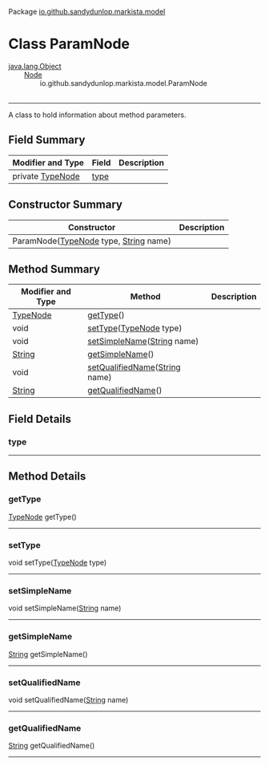 Package [io.github.sandydunlop.markista.model](index.md)

# Class ParamNode
[java.lang.Object](https://docs.oracle.com/en/java/javase/24/docs/api/java.base/java/lang/Object.html)<br/>
&nbsp;&nbsp;&nbsp;&nbsp;&nbsp;&nbsp;&nbsp;&nbsp;[Node](Node.md)<br/>
&nbsp;&nbsp;&nbsp;&nbsp;&nbsp;&nbsp;&nbsp;&nbsp;&nbsp;&nbsp;&nbsp;&nbsp;&nbsp;&nbsp;&nbsp;&nbsp;io.github.sandydunlop.markista.model.ParamNode<br/>
<br/>

----

A class to hold information about method parameters.


## Field Summary

| Modifier and Type               | Field         | Description |
|---------------------------------|---------------|-------------|
| private [TypeNode](TypeNode.md) | [type](#type) |             |

## Constructor Summary

| Constructor                                                                                                                                | Description |
|--------------------------------------------------------------------------------------------------------------------------------------------|-------------|
| ParamNode([TypeNode](TypeNode.md) type, [String](https://docs.oracle.com/en/java/javase/24/docs/api/java.base/java/lang/String.html) name) |             |

## Method Summary

| Modifier and Type                                                                            | Method                                                                                                                                   | Description |
|----------------------------------------------------------------------------------------------|------------------------------------------------------------------------------------------------------------------------------------------|-------------|
| [TypeNode](TypeNode.md)                                                                      | [getType](#gettype)()                                                                                                                    |             |
| void                                                                                         | [setType](#settype)([TypeNode](TypeNode.md) type)                                                                                        |             |
| void                                                                                         | [setSimpleName](#setsimplename)([String](https://docs.oracle.com/en/java/javase/24/docs/api/java.base/java/lang/String.html) name)       |             |
| [String](https://docs.oracle.com/en/java/javase/24/docs/api/java.base/java/lang/String.html) | [getSimpleName](#getsimplename)()                                                                                                        |             |
| void                                                                                         | [setQualifiedName](#setqualifiedname)([String](https://docs.oracle.com/en/java/javase/24/docs/api/java.base/java/lang/String.html) name) |             |
| [String](https://docs.oracle.com/en/java/javase/24/docs/api/java.base/java/lang/String.html) | [getQualifiedName](#getqualifiedname)()                                                                                                  |             |

## Field Details

### type




---


## Method Details

### getType

[TypeNode](TypeNode.md) getType()




---

### setType

void setType([TypeNode](TypeNode.md) type)




---

### setSimpleName

void setSimpleName([String](https://docs.oracle.com/en/java/javase/24/docs/api/java.base/java/lang/String.html) name)




---

### getSimpleName

[String](https://docs.oracle.com/en/java/javase/24/docs/api/java.base/java/lang/String.html) getSimpleName()




---

### setQualifiedName

void setQualifiedName([String](https://docs.oracle.com/en/java/javase/24/docs/api/java.base/java/lang/String.html) name)




---

### getQualifiedName

[String](https://docs.oracle.com/en/java/javase/24/docs/api/java.base/java/lang/String.html) getQualifiedName()




---

